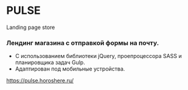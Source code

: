 # PULSE
Landing page store

### Лендинг магазина с отправкой формы на почту.
* С использованием библиотеки jQuery, проепроцессора SASS и планировщика задач Gulp.
* Адаптирован под мобильные устройства.

https://pulse.horoshere.ru/
